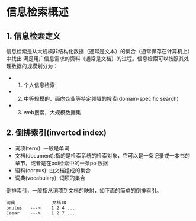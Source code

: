 # 信息检索概述
## 1. **信息检索**定义

信息检索是从大规模非结构化数据（通常是文本）的集合（通常保存在计算机上）中找出 满足用户信息需求的资料（通常是文档）的过程。信息检索可以按照其处理数据的规模划分为：
- 1. 个人信息检索
- 2. 中等规模的、面向企业等特定领域的搜索(domain-specific search)
- 3. web搜索，大规模数据集

## 2. 倒排索引(inverted index)

- 词项(term): 一般是单词
- 文档(document):指的是检索系统的检索对象，它可以是一条记录或一本书的章节，或者是在poi检索中的一条poi数据
- 语料(corpus): 由文档组成的集合
- 词典(vocabulary): 词项的集合

倒排索引，一般指从词项到文档的映射，如下面的简单的倒排索引。
```
词典              文档ID
brutus   --->    1 2 4 ...
Caear    --->    1 2 7 ...
```

